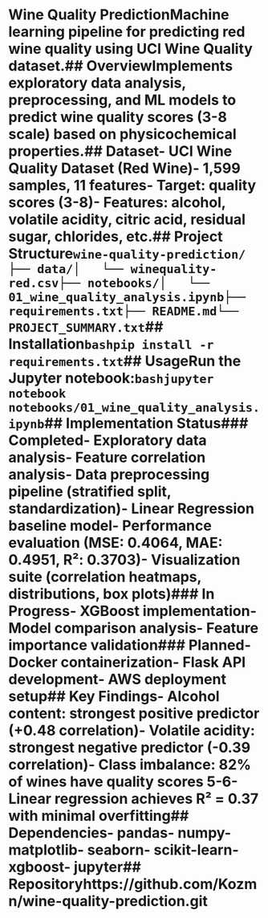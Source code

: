 # Wine Quality PredictionMachine learning pipeline for predicting red wine quality using UCI Wine Quality dataset.## OverviewImplements exploratory data analysis, preprocessing, and ML models to predict wine quality scores (3-8 scale) based on physicochemical properties.## Dataset- UCI Wine Quality Dataset (Red Wine)- 1,599 samples, 11 features- Target: quality scores (3-8)- Features: alcohol, volatile acidity, citric acid, residual sugar, chlorides, etc.## Project Structure```wine-quality-prediction/├── data/│   └── winequality-red.csv├── notebooks/│   └── 01_wine_quality_analysis.ipynb├── requirements.txt├── README.md└── PROJECT_SUMMARY.txt```## Installation```bashpip install -r requirements.txt```## UsageRun the Jupyter notebook:```bashjupyter notebook notebooks/01_wine_quality_analysis.ipynb```## Implementation Status### Completed- Exploratory data analysis- Feature correlation analysis- Data preprocessing pipeline (stratified split, standardization)- Linear Regression baseline model- Performance evaluation (MSE: 0.4064, MAE: 0.4951, R²: 0.3703)- Visualization suite (correlation heatmaps, distributions, box plots)### In Progress- XGBoost implementation- Model comparison analysis- Feature importance validation### Planned- Docker containerization- Flask API development- AWS deployment setup## Key Findings- Alcohol content: strongest positive predictor (+0.48 correlation)- Volatile acidity: strongest negative predictor (-0.39 correlation)- Class imbalance: 82% of wines have quality scores 5-6- Linear regression achieves R² = 0.37 with minimal overfitting## Dependencies- pandas- numpy- matplotlib- seaborn- scikit-learn- xgboost- jupyter## Repositoryhttps://github.com/Kozmn/wine-quality-prediction.git